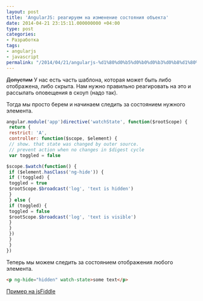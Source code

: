 ```yaml
---
layout: post
title: 'AngularJS: реагируем на изменение состояния объекта'
date: 2014-04-21 23:15:11.000000000 +04:00
type: post
categories:
- Разработка
tags:
- angularjs
- javascript
permalink: "/2014/04/21/angularjs-%d1%80%d0%b5%d0%b0%d0%b3%d0%b8%d1%80%d1%83%d0%b5%d0%bc-%d0%bd%d0%b0-%d0%b8%d0%b7%d0%bc%d0%b5%d0%bd%d0%b5%d0%bd%d0%b8%d0%b5-%d1%81%d0%be%d1%81%d1%82%d0%be%d1%8f%d0%bd%d0%b8%d1%8f/"
---
```

 ~~Допустим~~ У нас есть часть шаблона, которая может быть либо отображена, либо скрыта. Нам нужно правильно реагировать на это и рассылать оповещения в скоуп (надо так).

Тогда мы просто берем и начинаем следить за состоянием нужного элемента.

```javascript
angular.module('app')directive('watchState', function($rootScope) {  
 return {  
 restrict: 'A',  
 controller: function($scope, $element) {  
 // show. that state was changed by outer source.  
 // prevent action when no changes in $digest cycle  
 var toggled = false

$scope.$watch(function() {  
 if ($element.hasClass('ng-hide')) {  
 if (!toggled) {  
 toggled = true  
 $rootScope.$broadcast('log', 'text is hidden')  
 }  
 } else {  
 if (toggled) {  
 toggled = false  
 $rootScope.$broadcast('log', 'text is visible')  
 }  
 }  
 })  
 }  
 }  
})
```

Теперь мы можем следить за состоянием отображения любого элемента.

```html
<p ng-hide="hidden" watch-state>some text</p>
```

[Пример на jsFiddle](http://jsfiddle.net/russianpenguin/EgRrp/ "Фидл с примером")

